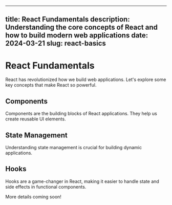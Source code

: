 
---
title: React Fundamentals
description: Understanding the core concepts of React and how to build modern web applications
date: 2024-03-21
slug: react-basics
---

# React Fundamentals

React has revolutionized how we build web applications. Let's explore some key concepts that make React so powerful.

## Components

Components are the building blocks of React applications. They help us create reusable UI elements.

## State Management

Understanding state management is crucial for building dynamic applications.

## Hooks

Hooks are a game-changer in React, making it easier to handle state and side effects in functional components.

More details coming soon!
